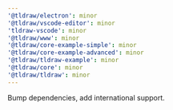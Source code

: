 ```yaml
---
'@tldraw/electron': minor
'@tldraw/vscode-editor': minor
'tldraw-vscode': minor
'@tldraw/www': minor
'@tldraw/core-example-simple': minor
'@tldraw/core-example-advanced': minor
'@tldraw/tldraw-example': minor
'@tldraw/core': minor
'@tldraw/tldraw': minor
---
```


Bump dependencies, add international support.
